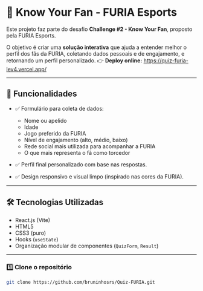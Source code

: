 # 🐺 Know Your Fan - FURIA Esports

Este projeto faz parte do desafio **Challenge #2 - Know Your Fan**, proposto pela FURIA Esports.

O objetivo é criar uma **solução interativa** que ajuda a entender melhor o perfil dos fãs da FURIA, coletando dados pessoais e de engajamento, e retornando um perfil personalizado.
👉 **Deploy online:** https://quiz-furia-lev4.vercel.app/

---

## 📌 Funcionalidades

- ✅ Formulário para coleta de dados:
  - Nome ou apelido
  - Idade
  - Jogo preferido da FURIA
  - Nível de engajamento (alto, médio, baixo)
  - Rede social mais utilizada para acompanhar a FURIA
  - O que mais representa o fã como torcedor

- ✅ Perfil final personalizado com base nas respostas.

- ✅ Design responsivo e visual limpo (inspirado nas cores da FURIA).

---

## 🛠️ Tecnologias Utilizadas

- React.js (Vite)
- HTML5
- CSS3 (puro)
- Hooks (`useState`)
- Organização modular de componentes (`QuizForm`, `Result`)

---

### 1️⃣ Clone o repositório

```bash
git clone https://github.com/bruninhosrs/Quiz-FURIA.git
